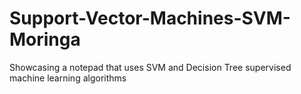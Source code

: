 # Support-Vector-Machines-SVM-Moringa
Showcasing a notepad that uses SVM and Decision Tree supervised machine learning algorithms
